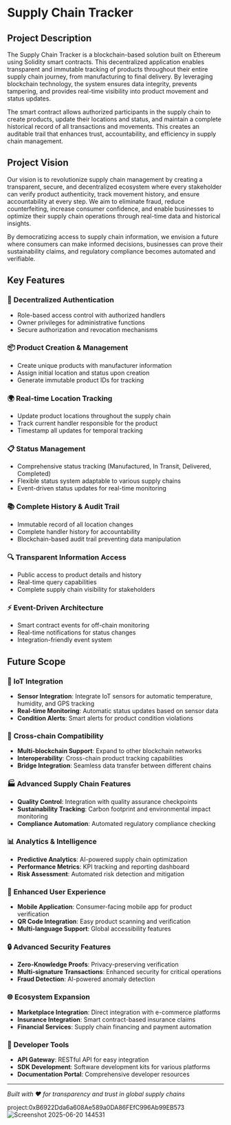 # Supply Chain Tracker

## Project Description

The Supply Chain Tracker is a blockchain-based solution built on Ethereum using Solidity smart contracts. This decentralized application enables transparent and immutable tracking of products throughout their entire supply chain journey, from manufacturing to final delivery. By leveraging blockchain technology, the system ensures data integrity, prevents tampering, and provides real-time visibility into product movement and status updates.

The smart contract allows authorized participants in the supply chain to create products, update their locations and status, and maintain a complete historical record of all transactions and movements. This creates an auditable trail that enhances trust, accountability, and efficiency in supply chain management.

## Project Vision

Our vision is to revolutionize supply chain management by creating a transparent, secure, and decentralized ecosystem where every stakeholder can verify product authenticity, track movement history, and ensure accountability at every step. We aim to eliminate fraud, reduce counterfeiting, increase consumer confidence, and enable businesses to optimize their supply chain operations through real-time data and historical insights.

By democratizing access to supply chain information, we envision a future where consumers can make informed decisions, businesses can prove their sustainability claims, and regulatory compliance becomes automated and verifiable.

## Key Features

### 🔐 **Decentralized Authentication**
- Role-based access control with authorized handlers
- Owner privileges for administrative functions
- Secure authorization and revocation mechanisms

### 📦 **Product Creation & Management**
- Create unique products with manufacturer information
- Assign initial location and status upon creation
- Generate immutable product IDs for tracking

### 🌍 **Real-time Location Tracking**
- Update product locations throughout the supply chain
- Track current handler responsible for the product
- Timestamp all updates for temporal tracking

### 📋 **Status Management**
- Comprehensive status tracking (Manufactured, In Transit, Delivered, Completed)
- Flexible status system adaptable to various supply chains
- Event-driven status updates for real-time monitoring

### 📚 **Complete History & Audit Trail**
- Immutable record of all location changes
- Complete handler history for accountability
- Blockchain-based audit trail preventing data manipulation

### 🔍 **Transparent Information Access**
- Public access to product details and history
- Real-time query capabilities
- Complete supply chain visibility for stakeholders

### ⚡ **Event-Driven Architecture**
- Smart contract events for off-chain monitoring
- Real-time notifications for status changes
- Integration-friendly event system

## Future Scope

### 🤖 **IoT Integration**
- **Sensor Integration**: Integrate IoT sensors for automatic temperature, humidity, and GPS tracking
- **Real-time Monitoring**: Automatic status updates based on sensor data
- **Condition Alerts**: Smart alerts for product condition violations

### 🔗 **Cross-chain Compatibility**
- **Multi-blockchain Support**: Expand to other blockchain networks
- **Interoperability**: Cross-chain product tracking capabilities
- **Bridge Integration**: Seamless data transfer between different chains

### 🏭 **Advanced Supply Chain Features**
- **Quality Control**: Integration with quality assurance checkpoints
- **Sustainability Tracking**: Carbon footprint and environmental impact monitoring
- **Compliance Automation**: Automated regulatory compliance checking

### 📊 **Analytics & Intelligence**
- **Predictive Analytics**: AI-powered supply chain optimization
- **Performance Metrics**: KPI tracking and reporting dashboard
- **Risk Assessment**: Automated risk detection and mitigation

### 👥 **Enhanced User Experience**
- **Mobile Application**: Consumer-facing mobile app for product verification
- **QR Code Integration**: Easy product scanning and verification
- **Multi-language Support**: Global accessibility features

### 🔒 **Advanced Security Features**
- **Zero-Knowledge Proofs**: Privacy-preserving verification
- **Multi-signature Transactions**: Enhanced security for critical operations
- **Fraud Detection**: AI-powered anomaly detection

### 🌐 **Ecosystem Expansion**
- **Marketplace Integration**: Direct integration with e-commerce platforms
- **Insurance Integration**: Smart contract-based insurance claims
- **Financial Services**: Supply chain financing and payment automation

### 📱 **Developer Tools**
- **API Gateway**: RESTful API for easy integration
- **SDK Development**: Software development kits for various platforms
- **Documentation Portal**: Comprehensive developer resources

---

*Built with ❤️ for transparency and trust in global supply chains*

project:0xB6922Dda6a608Ae589a0DA86FEfC996Ab99EB573
![Screenshot 2025-06-20 144531](https://github.com/user-attachments/assets/cf8efafa-44a9-4e49-ac93-9fa3aa655285)
